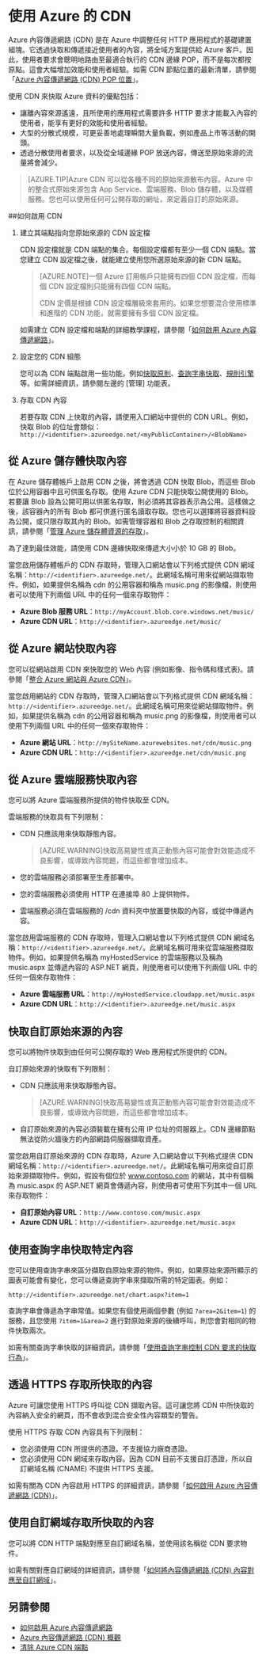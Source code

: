 <properties 
	pageTitle="如何使用 CDN |Microsoft Azure" 
	description="了解如何使用 Azure 內容傳遞網路 (CDN) 來快取 Blob 和靜態內容，以傳遞高頻寬內容。" 
	services="cdn" 
	documentationCenter=".net" 
	authors="camsoper" 
	manager="dwrede" 
	editor=""/>

<tags 
	ms.service="cdn" 
	ms.workload="tbd" 
	ms.tgt_pltfrm="na" 
	ms.devlang="na" 
	ms.topic="get-started-article" 
	ms.date="12/02/2015" 
	ms.author="casoper"/>


# 使用 Azure 的 CDN

Azure 內容傳遞網路 (CDN) 是在 Azure 中調整任何 HTTP 應用程式的基礎建置組塊。它透過快取和傳遞接近使用者的內容，將全域方案提供給 Azure 客戶。因此，使用者要求會聰明地路由至最適合執行的 CDN 邊緣 POP，而不是每次都按原點。這會大幅增加效能和使用者經驗。如需 CDN 節點位置的最新清單，請參閱「[Azure 內容傳遞網路 (CDN) POP 位置](cdn-pop-locations.md)」。

使用 CDN 來快取 Azure 資料的優點包括：

- 讓離內容來源遙遠，且所使用的應用程式需要許多 HTTP 要求才能載入內容的使用者，能享有更好的效能和使用者經驗。
- 大型的分散式規模，可更妥善地處理瞬間大量負載，例如產品上市等活動的開頭。
- 透過分散使用者要求，以及從全域邊緣 POP 放送內容，傳送至原始來源的流量將會減少。

>[AZURE.TIP]Azure CDN 可以從各種不同的原始來源散布內容。Azure 中的整合式原始來源包含 App Service、雲端服務、Blob 儲存體，以及媒體服務。您也可以使用任何可公開存取的網址，來定義自訂的原始來源。

##如何啟用 CDN

1. 建立其端點指向您原始來源的 CDN 設定檔

	CDN 設定檔就是 CDN 端點的集合。每個設定檔都有至少一個 CDN 端點。當您建立 CDN 設定檔之後，就能建立使用您所選原始來源的新 CDN 端點。
	
	>[AZURE.NOTE]一個 Azure 訂用帳戶只能擁有四個 CDN 設定檔，而每個 CDN 設定檔則只能擁有四個 CDN 端點。
	>
	> CDN 定價是根據 CDN 設定檔層級來套用的。如果您想要混合使用標準和進階的 CDN 功能，就需要擁有多個 CDN 設定檔。
	
	如需建立 CDN 設定檔和端點的詳細教學課程，請參閱「[如何啟用 Azure 內容傳遞網路](cdn-create-new-endpoint.md)」。
	
2. 設定您的 CDN 組態

	您可以為 CDN 端點啟用一些功能，例如[快取原則](cdn-caching-policy.md)、[查詢字串快取](cdn-query-string.md)、[規則引擎](cdn-rules-engine.md)等。如需詳細資訊，請參閱左邊的 [管理] 功能表。

3. 存取 CDN 內容

	若要存取 CDN 上快取的內容，請使用入口網站中提供的 CDN URL。例如，快取 Blob 的位址會類似：`http://<identifier>.azureedge.net/<myPublicContainer>/<BlobName>`

## 從 Azure 儲存體快取內容

在 Azure 儲存體帳戶上啟用 CDN 之後，將會透過 CDN 快取 Blob，而這些 Blob 位於公用容器中且可供匿名存取。使用 Azure CDN 只能快取公開使用的 Blob。若要讓 Blob 設為公開可用以供匿名存取，則必須將其容器表示為公用。這樣做之後，該容器內的所有 Blob 都可供進行匿名讀取存取。您也可以選擇將容器資料設為公開，或只限存取其內的 Blob。如需管理容器和 Blob 之存取控制的相關資訊，請參閱「[管理 Azure 儲存體資源的存取](../storage/storage-manage-access-to-resources.md)」。

為了達到最佳效能，請使用 CDN 邊緣快取來傳遞大小小於 10 GB 的 Blob。

當您啟用儲存體帳戶的 CDN 存取時，管理入口網站會以下列格式提供 CDN 網域名稱：`http://<identifier>.azureedge.net/`。此網域名稱可用來從網站擷取物件。例如，如果提供名稱為 cdn 的公用容器和稱為 music.png 的影像檔，則使用者可以使用下列兩個 URL 中的任何一個來存取物件：

- **Azure Blob 服務 URL**：`http://myAccount.blob.core.windows.net/music/` 
- **Azure CDN URL**：`http://<identifier>.azureedge.net/music/` 

## 從 Azure 網站快取內容

您可以從網站啟用 CDN 來快取您的 Web 內容 (例如影像、指令碼和樣式表)。請參閱「[整合 Azure 網站與 Azure CDN](../app-service-web/cdn-websites-with-cdn.md)」。

當您啟用網站的 CDN 存取時，管理入口網站會以下列格式提供 CDN 網域名稱：`http://<identifier>.azureedge.net/`。此網域名稱可用來從網站擷取物件。例如，如果提供名稱為 cdn 的公用容器和稱為 music.png 的影像檔，則使用者可以使用下列兩個 URL 中的任何一個來存取物件：

- **Azure 網站 URL**：`http://mySiteName.azurewebsites.net/cdn/music.png` 
- **Azure CDN URL**：`http://<identifier>.azureedge.net/cdn/music.png`
 
## 從 Azure 雲端服務快取內容

您可以將 Azure 雲端服務所提供的物件快取至 CDN。

雲端服務的快取具有下列限制：


- CDN 只應該用來快取靜態內容。

	>[AZURE.WARNING]快取高易變性或真正動態內容可能會對效能造成不良影響，或導致內容問題，而這些都會增加成本。
- 您的雲端服務必須部署至生產部署中。
- 您的雲端服務必須使用 HTTP 在連接埠 80 上提供物件。
- 雲端服務必須在雲端服務的 /cdn 資料夾中放置要快取的內容，或從中傳遞內容。

當您啟用雲端服務的 CDN 存取時，管理入口網站會以下列格式提供 CDN 網域名稱：`http://<identifier>.azureedge.net/`。此網域名稱可用來從雲端服務擷取物件。例如，如果提供名稱為 myHostedService 的雲端服務以及稱為 music.aspx 並傳遞內容的 ASP.NET 網頁，則使用者可以使用下列兩個 URL 中的任何一個來存取物件：


- **Azure 雲端服務 URL**：`http://myHostedService.cloudapp.net/music.aspx` 
- **Azure CDN URL**：`http://<identifier>.azureedge.net/music.aspx` 

## 快取自訂原始來源的內容

您可以將物件快取到由任何可公開存取的 Web 應用程式所提供的 CDN。

自訂原始來源的快取有下列限制：

- CDN 只應該用來快取靜態內容。

	>[AZURE.WARNING]快取高易變性或真正動態內容可能會對效能造成不良影響，或導致內容問題，而這些都會增加成本。
- 自訂原始來源的內容必須裝載在擁有公用 IP 位址的伺服器上。CDN 邊緣節點無法從防火牆後方的內部網路伺服器擷取資產。

當您啟用自訂原始來源的 CDN 存取時，Azure 入口網站會以下列格式提供 CDN 網域名稱：`http://<identifier>.azureedge.net/`。此網域名稱可用來從自訂原始來源擷取物件。例如，假設有個位於 www.contoso.com 的網站，其中有個稱為 music.aspx 的 ASP.NET 網頁會傳遞內容，則使用者可使用下列其中一個 URL 來存取物件：


- **自訂原始內容 URL**：`http://www.contoso.com/music.aspx` 
- **Azure CDN URL**：`http://<identifier>.azureedge.net/music.aspx` 

## 使用查詢字串快取特定內容

您可以使用查詢字串來區分擷取自原始來源的物件。例如，如果原始來源所顯示的圖表可能會有變化，您可以傳遞查詢字串來擷取所需的特定圖表。例如：

`http://<identifier>.azureedge.net/chart.aspx?item=1`

查詢字串會傳遞為字串常值。如果您有個使用兩個參數 (例如 `?area=2&item=1`) 的服務，且您使用 `?item=1&area=2` 進行對原始來源的後續呼叫，則您會對相同的物件快取兩次。

如需有關查詢字串快取的詳細資訊，請參閱「[使用查詢字串控制 CDN 要求的快取行為](cdn-query-string.md)」。

## 透過 HTTPS 存取所快取的內容

Azure 可讓您使用 HTTPS 呼叫從 CDN 擷取內容。這可讓您將 CDN 中所快取的內容納入安全的網頁，而不會收到混合安全性內容類型的警告。

使用 HTTPS 存取 CDN 內容具有下列限制：


- 您必須使用 CDN 所提供的憑證。不支援協力廠商憑證。
- 您必須使用 CDN 網域來存取內容。因為 CDN 目前不支援自訂憑證，所以自訂網域名稱 (CNAME) 不提供 HTTPS 支援。

如需有關為 CDN 內容啟用 HTTPS 的詳細資訊，請參閱「[如何啟用 Azure 內容傳遞網路 (CDN)](cdn-create-new-endpoint.md)」。


## 使用自訂網域存取所快取的內容

您可以將 CDN HTTP 端點對應至自訂網域名稱，並使用該名稱從 CDN 要求物件。

如需有關對應自訂網域的詳細資訊，請參閱「[如何將內容傳遞網路 (CDN) 內容對應至自訂網域](cdn-map-content-to-custom-domain.md)」。

## 另請參閱

- [如何啟用 Azure 內容傳遞網路](cdn-create-new-endpoint.md)
- [Azure 內容傳遞網路 (CDN) 概觀](cdn-overview.md)
- [清除 Azure CDN 端點](cdn-purge-endpoint.md)
 

<!---HONumber=AcomDC_1210_2015-->